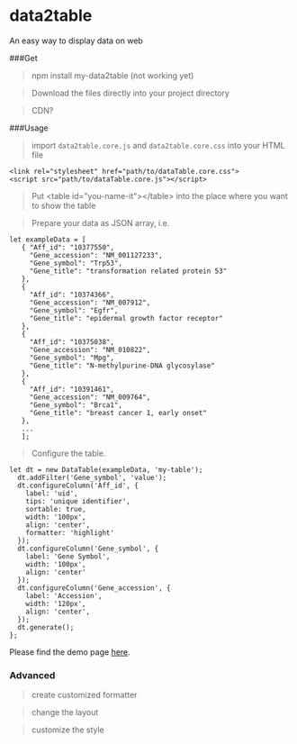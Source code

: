 # data2table
An easy way to display data on web

###Get

>npm install my-data2table       (not working yet)

>Download the files directly into your project directory

>CDN?

###Usage

>import `data2table.core.js` and `data2table.core.css` into your HTML file

```
<link rel="stylesheet" href="path/to/dataTable.core.css">
<script src="path/to/dataTable.core.js"></script>
```

>Put \<table id="you-name-it">\</table> into the place where you want to show 
the table

>Prepare your data as JSON array, i.e.

```
let exampleData = [
   { "Aff_id": "10377550",
     "Gene_accession": "NM_001127233",
     "Gene_symbol": "Trp53",
     "Gene_title": "transformation related protein 53"
   },
   {
     "Aff_id": "10374366",
     "Gene_accession": "NM_007912",
     "Gene_symbol": "Egfr",
     "Gene_title": "epidermal growth factor receptor"
   },
   {
     "Aff_id": "10375038",
     "Gene_accession": "NM_010822",
     "Gene_symbol": "Mpg",
     "Gene_title": "N-methylpurine-DNA glycosylase"
   },
   {
     "Aff_id": "10391461",
     "Gene_accession": "NM_009764",
     "Gene_symbol": "Brca1",
     "Gene_title": "breast cancer 1, early onset"
   },
   ...
   ];
 ```
   
> Configure the table.

```
let dt = new DataTable(exampleData, 'my-table');
  dt.addFilter('Gene_symbol', 'value');
  dt.configureColumn('Aff_id', {
    label: 'uid',
    tips: 'unique identifier',
    sortable: true,
    width: '100px',
    align: 'center',
    formatter: 'highlight'
  });
  dt.configureColumn('Gene_symbol', {
    label: 'Gene Symbol',
    width: '100px',
    align: 'center'
  });
  dt.configureColumn('Gene_accession', {
    label: 'Accession',
    width: '120px',
    align: 'center',
  });
  dt.generate();
};
```

Please find the demo page [here](https://mingzhangyang.github.io/myBench/html/dataTable.html).

### Advanced

>create customized formatter

>change the layout

>customize the style